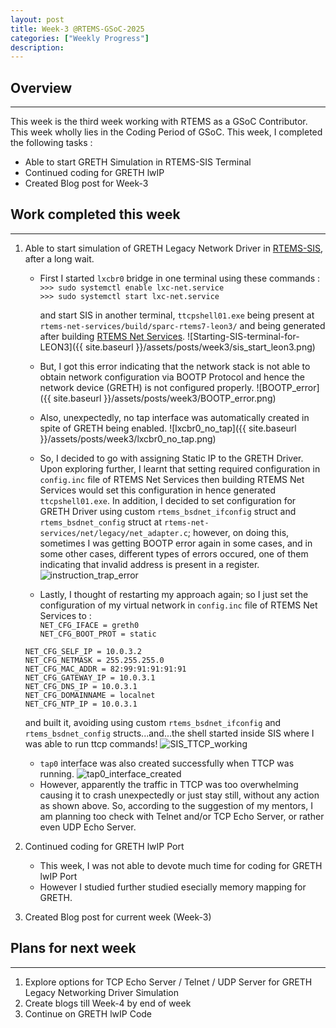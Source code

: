 ```yaml
---
layout: post
title: Week-3 @RTEMS-GSoC-2025
categories: ["Weekly Progress"]
description: 
---
```


## Overview
-------------------------------
This week is the third week working with RTEMS as a GSoC Contributor. This week wholly lies in the Coding Period of GSoC. This week, I completed the following tasks :
+ Able to start GRETH Simulation in RTEMS-SIS Terminal
+ Continued coding for GRETH lwIP
+ Created Blog post for Week-3

## Work completed this week
----------------------------------

1. Able to start simulation of GRETH Legacy Network Driver in [RTEMS-SIS](https://gitlab.rtems.org/rtems/tools/rtems-sis), after a long wait. 
    
    + First I started ```lxcbr0``` bridge in one terminal using these commands :  
    ``>>> sudo systemctl enable lxc-net.service``  
    ``>>> sudo systemctl start lxc-net.service  ``  
      
      and start SIS in another terminal, `ttcpshell01.exe` being present at ```rtems-net-services/build/sparc-rtems7-leon3/``` and being generated after building [RTEMS Net Services](https://gitlab.rtems.org/rtems/pkg/rtems-net-services/-/tree/main?ref_type=heads).   ![Starting-SIS-terminal-for-LEON3]({{ site.baseurl }}/assets/posts/week3/sis_start_leon3.png)
    + But, I got this error indicating that the network stack is not able to obtain network configuration via BOOTP Protocol and hence the network device (GRETH) is not configured properly. ![BOOTP_error]({{ site.baseurl }}/assets/posts/week3/BOOTP_error.png)
    + Also, unexpectedly, no tap interface was automatically created in spite of GRETH being enabled. 
    ![lxcbr0_no_tap]({{ site.baseurl }}/assets/posts/week3/lxcbr0_no_tap.png)
    + So, I decided to go with assigning Static IP to the GRETH Driver. Upon exploring further, I learnt that setting required configuration in ```config.inc``` file of RTEMS Net Services then building RTEMS Net Services would set this configuration in hence generated ```ttcpshell01.exe```. In addition, I decided to set configuration for GRETH Driver using custom ```rtems_bsdnet_ifconfig``` struct and ```rtems_bsdnet_config``` struct at `rtems-net-services/net/legacy/net_adapter.c`; however, on doing this, sometimes I was getting BOOTP error again in some cases, and in some other cases, different types of errors occured, one of them indicating that invalid address is present in a register. ![instruction_trap_error]({{site.baseurl}}/assets/posts/week3/instruction_error_sis.png)
    + Lastly, I thought of restarting my approach again; so I just set the configuration of my virtual network in ```config.inc``` file of RTEMS Net Services to :  
    `NET_CFG_IFACE = greth0`  
    `NET_CFG_BOOT_PROT = static`  
       
    `NET_CFG_SELF_IP = 10.0.3.2`  
    `NET_CFG_NETMASK = 255.255.255.0`  
    `NET_CFG_MAC_ADDR = 82:99:91:91:91:91`  
    `NET_CFG_GATEWAY_IP = 10.0.3.1`  
    `NET_CFG_DNS_IP = 10.0.3.1`  
    `NET_CFG_DOMAINNAME = localnet`  
    `NET_CFG_NTP_IP = 10.0.3.1`  
      
      and built it, avoiding using custom ```rtems_bsdnet_ifconfig``` and ```rtems_bsdnet_config``` structs...and...the shell started inside SIS where I was able to run ttcp commands!
    ![SIS_TTCP_working]({{site.baseurl}}/assets/posts/week3/SIS_TTCP_Working.png)
    + ```tap0``` interface was also created successfully when TTCP was running. ![tap0_interface_created]({{site.baseurl}}/assets/posts/week3/tap0_present.png)
    + However, apparently the traffic in TTCP was too overwhelming  causing it to crash unexpectedly or just stay still, without any action as shown above. So, according to the suggestion of my mentors, I am planning too check with Telnet and/or TCP Echo Server, or rather even UDP Echo Server. 


2. Continued coding for GRETH lwIP Port
    + This week, I was not able to devote much time for coding for GRETH lwIP Port
    + However I studied further studied esecially memory mapping for GRETH.

3. Created Blog post for current week (Week-3)

## Plans for next week
----------------------------------
1. Explore options for TCP Echo Server / Telnet / UDP Server for GRETH Legacy Networking Driver Simulation
2. Create blogs till Week-4 by end of week
3. Continue on GRETH lwIP Code